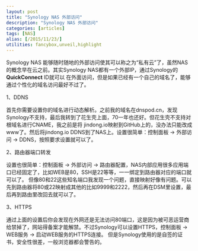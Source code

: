 ```yaml
---
layout: post
title: "Synology NAS 外部访问"
description: "Synology NAS 外部访问"
categories: [articles]
tags: [NAS]
alias: [/2015/11/23/]
utilities: fancybox,unveil,highlight
---
```


Synology NAS 能够随时随地的外部访问使其可以称之为“私有云”了，虽然NAS的概念早在云之前。其实Synology NAS都有一个外部IP，通过Synology的**QuickConnect** ID就可以
在外面访问，但是如果已经有一个自己的域名了，能够通过个性化的域名访问最好不过了。

1、DDNS

首先你需要设置你的域名进行动态解析。之前我的域名在dnspod.cn，发现Synology不支持，最后我转到了花生壳上面，70一年也还好。但花生壳不支持对根域名进行CNAME，我之前是将
jindong.io映射到GitHub上的，没办法只能改成www了。然后将jindong.io DDNS到了NAS上。设置很简单：控制面板 → 外部访问 → DDNS，按照要求设置就可以了。


2、路由器端口转发

设置也很简单：控制面板 → 外部访问 → 路由器配置，NAS内部应用很多应用端口已经固定了，比如WEB是80，SSH是22等等，一一绑定到路由器对应的端口就可以了。
但像80和22这些知名端口我发现一个问题，直接映射好像有问题。可以先到路由器将80或22映射成其他的比如9999和2222，然后再在DSM里设置，最后再到路由里改回去就可以了。



3、HTTPS

通过上面的设置后你会发现在外网还是无法访问80端口，这是因为被可恶运营商给禁掉了，网站得备案才能解禁。不过Synology可以设置HTTPS，控制面板 → WEB服务 → 启动WEB服务的HTTPS连接。
但是Synology使用的是自签的证书，安全性很差，一般浏览器都会警告的。









